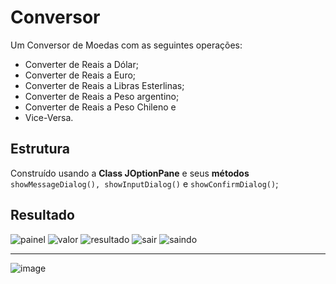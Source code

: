 # Conversor

Um Conversor de Moedas com as seguintes operações:
- Converter de Reais a Dólar;
- Converter de Reais a Euro;
- Converter de Reais a Libras Esterlinas;
- Converter de Reais a Peso argentino;
- Converter de Reais a Peso Chileno e
- Vice-Versa.

<h2>Estrutura</h2>

Construído usando a <b>Class JOptionPane</b> e seus <b>métodos</b> <code>showMessageDialog(), showInputDialog()</code> e <code>showConfirmDialog()</code>;

<h2>Resultado</h2>

![painel](https://github.com/taaaaavin/Conversor/assets/121905549/8ca8038e-631f-4569-895a-58b45ba5d045)
![valor](https://github.com/taaaaavin/Conversor/assets/121905549/9cbceab4-531e-4be0-b69a-ee8025bf185b)
![resultado](https://github.com/taaaaavin/Conversor/assets/121905549/5f2926fc-1b60-4993-8813-72310d6a7018)
![sair](https://github.com/taaaaavin/Conversor/assets/121905549/14066a08-b5f6-4203-bc98-538cf5ffbb18)
![saindo](https://github.com/taaaaavin/Conversor/assets/121905549/5fe7ad43-aadb-4caf-a024-7df8c1e11984)

<hr>

![image](https://github.com/taaaaavin/Conversor/assets/121905549/42bba4b4-4f6a-4a0c-8656-12b5cf255d40)
